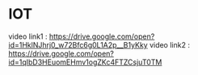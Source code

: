 # IOT
video link1 : https://drive.google.com/open?id=1HklNJhrj0_w72Bfc6g0L1A2p__B1yKky
video link2 : https://drive.google.com/open?id=1qIbD3HEuomEHmv1ogZKc4FTZCsjuT0TM
